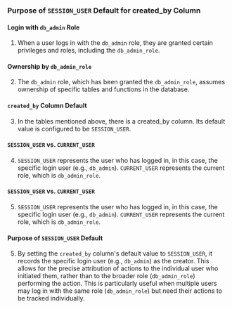 ### Purpose of `SESSION_USER` Default for created_by Column

#### Login with `db_admin` Role

1. When a user logs in with the `db_admin` role, they are granted certain privileges and roles, including the `db_admin_role`.

#### Ownership by `db_admin_role`

2. The `db_admin` role, which has been granted the `db_admin_role`, assumes ownership of specific tables and functions in the database.

#### `created_by` Column Default

3. In the tables mentioned above, there is a created_by column. Its default value is configured to be `SESSION_USER`.

#### `SESSION_USER` vs. `CURRENT_USER`

4. `SESSION_USER` represents the user who has logged in, in this case, the specific login user (e.g., `db_admin`). `CURRENT_USER` represents the current role, which is `db_admin_role`.

#### `SESSION_USER` vs. `CURRENT_USER`

5. `SESSION_USER` represents the user who has logged in, in this case, the specific login user (e.g., `db_admin`). `CURRENT_USER` represents the current role, which is `db_admin_role`.

#### Purpose of `SESSION_USER` Default

5. By setting the `created_by` column's default value to `SESSION_USER`, it records the specific login user (e.g., `db_admin`) as the creator. This allows for the precise attribution of actions to the individual user who initiated them, rather than to the broader role (`db_admin_role`) performing the action. This is particularly useful when multiple users may log in with the same role (`db_admin_role`) but need their actions to be tracked individually.
